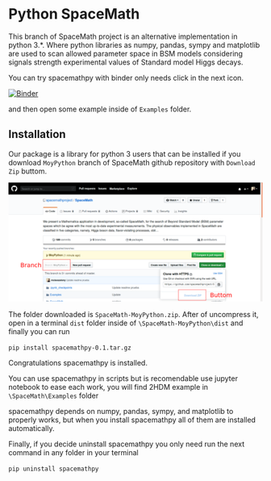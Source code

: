 # Python SpaceMath

This branch of SpaceMath project is an alternative implementation in python 3.*. Where python libraries as numpy, pandas, sympy and matplotlib are used to scan allowed parameter space in BSM models considering signals strength experimental values of Standard model Higgs decays.

You can try spacemathpy with binder only needs click in the next icon.

[![Binder](https://mybinder.org/badge_logo.svg)](https://mybinder.org/v2/gh/spacemathproject/SpaceMath/MoyPython)

and then open some example inside of `Examples` folder.
## Installation

Our package is a library for python 3 users that can be installed if you download `MoyPython` branch of SpaceMath github repository with `Download Zip` buttom.

![MoyPython](github-MoyPython.png)

The folder downloaded is `SpaceMath-MoyPython.zip`. After of uncompress it, open in a terminal `dist` folder inside of `\SpaceMath-MoyPython\dist` and finally you can run 

`pip install spacemathpy-0.1.tar.gz`

Congratulations spacemathpy is installed.

You can use spacemathpy in scripts but is recomendable use jupyter notebook to ease each work, you will find 2HDM example in `\SpaceMath\Examples` folder

spacemathpy depends on numpy, pandas, sympy, and matplotlib to properly works, but when you install spacemathpy all of them are installed automatically.


Finally, if you decide uninstall spacemathpy you only need run the next command in any folder in your terminal 

`pip uninstall spacemathpy`


